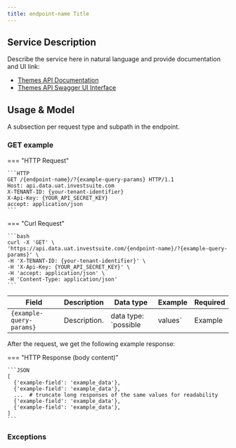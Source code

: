 ```yaml
---
title: endpoint-name Title
---
```


## Service Description

Describe the service here in natural language and provide documentation and UI link:

- [Themes API Documentation](https://api.data.uat.investsuite.com/redoc#tag/{})
- [Themes API Swagger UI Interface](https://api.data.uat.investsuite.com/docs#/Themes/)


## Usage & Model

A subsection per request type and subpath in the endpoint.

### GET example

=== "HTTP Request"

    ```HTTP
    GET /{endpoint-name}/?{example-query-params} HTTP/1.1
    Host: api.data.uat.investsuite.com
    X-TENANT-ID: {your-tenant-identifier}
    X-Api-Key: {YOUR_API_SECRET_KEY}
    accept: application/json
    ```

=== "Curl Request"

    ```bash
    curl -X 'GET' \
    'https://api.data.uat.investsuite.com/{endpoint-name}/?{example-query-params}' \
    -H 'X-TENANT-ID: {your-tenant-identifier}' \
    -H 'X-Api-Key: {YOUR_API_SECRET_KEY}' \
    -H 'accept: application/json' \
    -H 'Content-Type: application/json'
    ```

Field | Description | Data type | Example | Required
----- | ----------- | --------- | ------- | --------
`{example-query-params}` | Description. | data type: `possible|values` | Example | Yes/No, default `false`


After the request, we get the following example response:

=== "HTTP Response (body content)"

    ```JSON
    [
      {'example-field': 'example_data'},
      {'example-field': 'example_data'},
      ...  # truncate long responses of the same values for readability
      {'example-field': 'example_data'},
      {'example-field': 'example_data'},
    ]
    ```

### Exceptions
